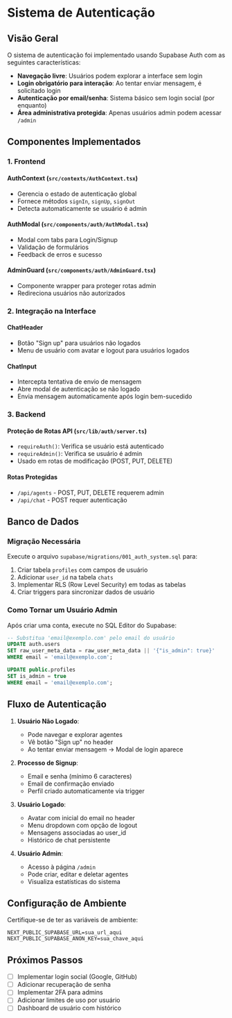 # Sistema de Autenticação

## Visão Geral

O sistema de autenticação foi implementado usando Supabase Auth com as seguintes características:

- **Navegação livre**: Usuários podem explorar a interface sem login
- **Login obrigatório para interação**: Ao tentar enviar mensagem, é solicitado login
- **Autenticação por email/senha**: Sistema básico sem login social (por enquanto)
- **Área administrativa protegida**: Apenas usuários admin podem acessar `/admin`

## Componentes Implementados

### 1. Frontend

#### AuthContext (`src/contexts/AuthContext.tsx`)
- Gerencia o estado de autenticação global
- Fornece métodos `signIn`, `signUp`, `signOut`
- Detecta automaticamente se usuário é admin

#### AuthModal (`src/components/auth/AuthModal.tsx`)
- Modal com tabs para Login/Signup
- Validação de formulários
- Feedback de erros e sucesso

#### AdminGuard (`src/components/auth/AdminGuard.tsx`)
- Componente wrapper para proteger rotas admin
- Redireciona usuários não autorizados

### 2. Integração na Interface

#### ChatHeader
- Botão "Sign up" para usuários não logados
- Menu de usuário com avatar e logout para usuários logados

#### ChatInput
- Intercepta tentativa de envio de mensagem
- Abre modal de autenticação se não logado
- Envia mensagem automaticamente após login bem-sucedido

### 3. Backend

#### Proteção de Rotas API (`src/lib/auth/server.ts`)
- `requireAuth()`: Verifica se usuário está autenticado
- `requireAdmin()`: Verifica se usuário é admin
- Usado em rotas de modificação (POST, PUT, DELETE)

#### Rotas Protegidas
- `/api/agents` - POST, PUT, DELETE requerem admin
- `/api/chat` - POST requer autenticação

## Banco de Dados

### Migração Necessária

Execute o arquivo `supabase/migrations/001_auth_system.sql` para:

1. Criar tabela `profiles` com campos de usuário
2. Adicionar `user_id` na tabela `chats`
3. Implementar RLS (Row Level Security) em todas as tabelas
4. Criar triggers para sincronizar dados de usuário

### Como Tornar um Usuário Admin

Após criar uma conta, execute no SQL Editor do Supabase:

```sql
-- Substitua 'email@exemplo.com' pelo email do usuário
UPDATE auth.users 
SET raw_user_meta_data = raw_user_meta_data || '{"is_admin": true}' 
WHERE email = 'email@exemplo.com';

UPDATE public.profiles 
SET is_admin = true 
WHERE email = 'email@exemplo.com';
```

## Fluxo de Autenticação

1. **Usuário Não Logado**:
   - Pode navegar e explorar agentes
   - Vê botão "Sign up" no header
   - Ao tentar enviar mensagem → Modal de login aparece

2. **Processo de Signup**:
   - Email e senha (mínimo 6 caracteres)
   - Email de confirmação enviado
   - Perfil criado automaticamente via trigger

3. **Usuário Logado**:
   - Avatar com inicial do email no header
   - Menu dropdown com opção de logout
   - Mensagens associadas ao user_id
   - Histórico de chat persistente

4. **Usuário Admin**:
   - Acesso à página `/admin`
   - Pode criar, editar e deletar agentes
   - Visualiza estatísticas do sistema

## Configuração de Ambiente

Certifique-se de ter as variáveis de ambiente:

```env
NEXT_PUBLIC_SUPABASE_URL=sua_url_aqui
NEXT_PUBLIC_SUPABASE_ANON_KEY=sua_chave_aqui
```

## Próximos Passos

- [ ] Implementar login social (Google, GitHub)
- [ ] Adicionar recuperação de senha
- [ ] Implementar 2FA para admins
- [ ] Adicionar limites de uso por usuário
- [ ] Dashboard de usuário com histórico